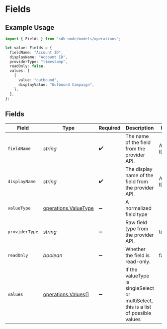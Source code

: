 # Fields

## Example Usage

```typescript
import { Fields } from "sdk-node/models/operations";

let value: Fields = {
  fieldName: "Account ID",
  displayName: "Account ID",
  providerType: "timestamp",
  readOnly: false,
  values: [
    {
      value: "outbound",
      displayValue: "Outbound Campaign",
    },
  ],
};
```

## Fields

| Field                                                                              | Type                                                                               | Required                                                                           | Description                                                                        | Example                                                                            |
| ---------------------------------------------------------------------------------- | ---------------------------------------------------------------------------------- | ---------------------------------------------------------------------------------- | ---------------------------------------------------------------------------------- | ---------------------------------------------------------------------------------- |
| `fieldName`                                                                        | *string*                                                                           | :heavy_check_mark:                                                                 | The name of the field from the provider API.                                       | Account ID                                                                         |
| `displayName`                                                                      | *string*                                                                           | :heavy_check_mark:                                                                 | The display name of the field from the provider API.                               | Account ID                                                                         |
| `valueType`                                                                        | [operations.ValueType](../../models/operations/valuetype.md)                       | :heavy_minus_sign:                                                                 | A normalized field type                                                            |                                                                                    |
| `providerType`                                                                     | *string*                                                                           | :heavy_minus_sign:                                                                 | Raw field type from the provider API.                                              | timestamp                                                                          |
| `readOnly`                                                                         | *boolean*                                                                          | :heavy_minus_sign:                                                                 | Whether the field is read-only.                                                    | false                                                                              |
| `values`                                                                           | [operations.Values](../../models/operations/values.md)[]                           | :heavy_minus_sign:                                                                 | If the valueType is singleSelect or multiSelect, this is a list of possible values |                                                                                    |